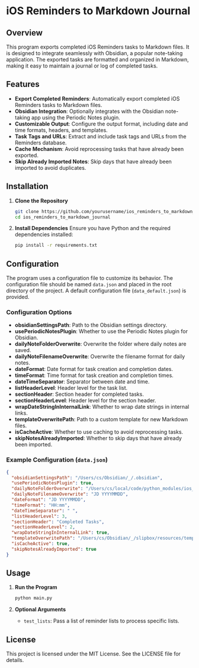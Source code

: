 # iOS Reminders to Markdown Journal

## Overview

This program exports completed iOS Reminders tasks to Markdown files. It is designed to integrate seamlessly with Obsidian, a popular note-taking application. The exported tasks are formatted and organized in Markdown, making it easy to maintain a journal or log of completed tasks.

## Features

- **Export Completed Reminders**: Automatically export completed iOS Reminders tasks to Markdown files.
- **Obsidian Integration**: Optionally integrates with the Obsidian note-taking app using the Periodic Notes plugin.
- **Customizable Output**: Configure the output format, including date and time formats, headers, and templates.
- **Task Tags and URLs**: Extract and include task tags and URLs from the Reminders database.
- **Cache Mechanism**: Avoid reprocessing tasks that have already been exported.
- **Skip Already Imported Notes**: Skip days that have already been imported to avoid duplicates.

## Installation

1. **Clone the Repository**

   ```sh
   git clone https://github.com/yourusername/ios_reminders_to_markdown_journal.git
   cd ios_reminders_to_markdown_journal
   ```

2. **Install Dependencies**
   Ensure you have Python and the required dependencies installed:
   ```sh
   pip install -r requirements.txt
   ```

## Configuration

The program uses a configuration file to customize its behavior. The configuration file should be named `data.json` and placed in the root directory of the project. A default configuration file (`data_default.json`) is provided.

### Configuration Options

- **obsidianSettingsPath**: Path to the Obsidian settings directory.
- **usePeriodicNotesPlugin**: Whether to use the Periodic Notes plugin for Obsidian.
- **dailyNoteFolderOverwrite**: Overwrite the folder where daily notes are saved.
- **dailyNoteFilenameOverwrite**: Overwrite the filename format for daily notes.
- **dateFormat**: Date format for task creation and completion dates.
- **timeFormat**: Time format for task creation and completion times.
- **dateTimeSeparator**: Separator between date and time.
- **listHeaderLevel**: Header level for the task list.
- **sectionHeader**: Section header for completed tasks.
- **sectionHeaderLevel**: Header level for the section header.
- **wrapDateStringInInternalLink**: Whether to wrap date strings in internal links.
- **templateOverwritePath**: Path to a custom template for new Markdown files.
- **isCacheActive**: Whether to use caching to avoid reprocessing tasks.
- **skipNotesAlreadyImported**: Whether to skip days that have already been imported.

### Example Configuration (`data.json`)

```json
{
  "obsidianSettingsPath": "/Users/cs/Obsidian/_/.obsidian",
  "usePeriodicNotesPlugin": true,
  "dailyNoteFolderOverwrite": "/Users/cs/local/code/python_modules/ios_reminders_to_markdown_journal",
  "dailyNoteFilenameOverwrite": "JD YYYYMMDD",
  "dateFormat": "JD YYYYMMDD",
  "timeFormat": "HH:mm",
  "dateTimeSeparator": " ",
  "listHeaderLevel": 3,
  "sectionHeader": "Completed Tasks",
  "sectionHeaderLevel": 2,
  "wrapDateStringInInternalLink": true,
  "templateOverwritePath": "/Users/cs/Obsidian/_/slipbox/resources/templates/RT Journal-Day-Only_Completed_Tasks.md",
  "isCacheActive": true,
  "skipNotesAlreadyImported": true
}
```

## Usage

1. **Run the Program**

   ```sh
   python main.py
   ```

2. **Optional Arguments**
   - `test_lists`: Pass a list of reminder lists to process specific lists.

## License

This project is licensed under the MIT License. See the LICENSE file for details.

